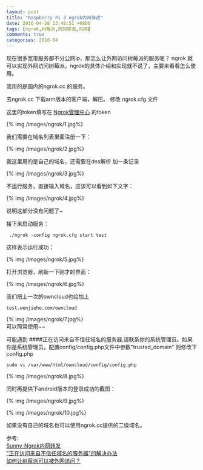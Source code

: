 ```yaml
---
layout: post
title: "Raspberry Pi 3 ngrok内网穿透"
date: 2016-04-28 13:48:51 +0800
tags: [ngrok,树莓派,内网穿透,内网]
comments: true
categories: 2016-04
---
```

现在很多宽带服务都不分公网ip，那怎么让外网访问树莓派的服务呢？
ngrok 就可以实现外网访问树莓派，ngrok的具体介绍和实现就不说了，主要来看看怎么使用。
<!--more-->

我用的是国内的ngrok.cc 的服务。

去ngrok.cc 下载arm版本的客户端，解压。
修改 ngrok.cfg 文件 

这里的token填写在 [Ngrok管理中心](http://www.ngrok.cc/index.php/Member/index.html) 的token

{% img /images/ngrok/1.jpg%}


我们需要在域名列表里面注册一下：

{% img /images/ngrok/2.jpg%}

我这里用的是自己的域名，还需要在dns解析 加一条记录

{% img /images/ngrok/3.jpg%}

不运行服务，直接输入域名，应该可以看到如下文字：

{% img /images/ngrok/4.jpg%}

说明这部分没有问题了~

接下来启动服务：  
```
 ./ngrok -config ngrok.cfg start test
```

这样表示运行成功：  

{% img /images/ngrok/5.jpg%}

打开浏览器，刷新一下刚才的界面：

{% img /images/ngrok/6.jpg%}

我们把上一次的owncloud也给加上
```
test.wenjiehe.com/owncloud
```

{% img /images/ngrok/7.jpg%}  
可以照常使用~~

可能遇到 ####正在访问来自不信任域名的服务器,请联系你的系统管理员。如果你是系统管理员，配置config/config.php文件中参数"trusted_domain"
则修改下config.php
```
sudo vi /var/www/html/owncloud/config/config.php
```  

{% img /images/ngrok/8.jpg%}

同时再提供下android版本的登录成功的截图：

{% img /images/ngrok/9.jpg%}

{% img /images/ngrok/10.jpg%}

如果没有自己的域名也可以使用ngrok.cc提供的二级域名。

参考:  
[Sunny-Ngrok内网转发](http://ngrok.cc/)  
["正在访问来自不信任域名的服务器"的解决办法](https://www.chiphell.com/thread-1534193-1-1.html)  
[如何让树莓派可以被外网访问？](https://www.zhihu.com/question/42433730)